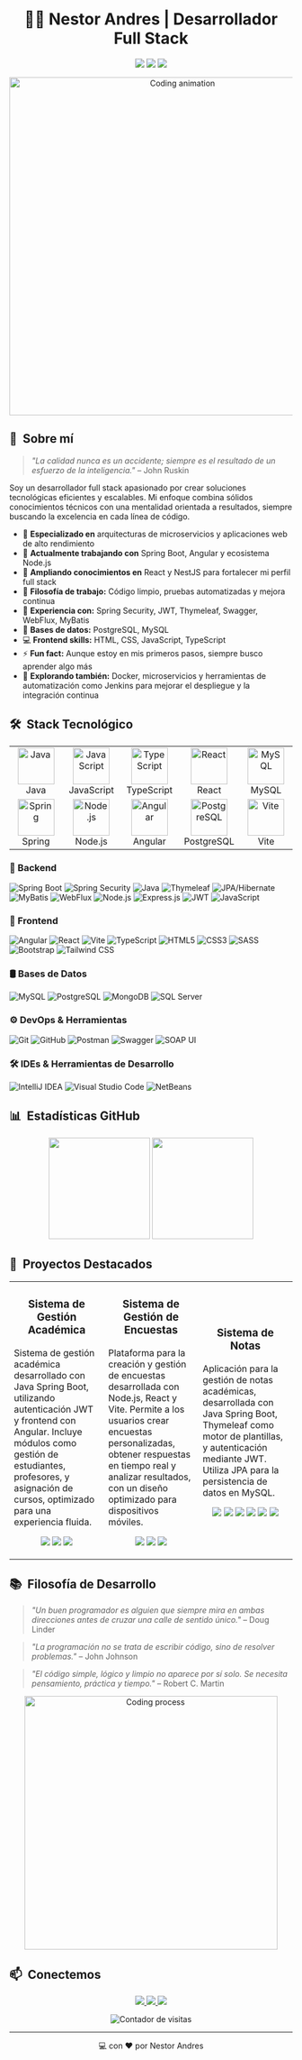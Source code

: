 <h1 align="center">👨‍💻 Nestor Andres | Desarrollador Full Stack</h1>

<p align="center">
  <a href="https://www.linkedin.com/in/nestorat/"><img src="https://img.shields.io/badge/LinkedIn-nestorat-0077B5?style=for-the-badge&logo=linkedin&logoColor=white"></a>
  <a href="mailto:atiroandres@gmail.com"><img src="https://img.shields.io/badge/Email-atiroandres@gmail.com-D14836?style=for-the-badge&logo=gmail&logoColor=white"></a>
  <a href="tel:+51940970572"><img src="https://img.shields.io/badge/Tel%C3%A9fono-940970572-25D366?style=for-the-badge&logo=whatsapp&logoColor=white"></a>
</p>

<p align="center">
  <img src="https://media.giphy.com/media/qgQUggAC3Pfv687qPC/giphy.gif" width="600" alt="Coding animation">
</p>

## 🚀 &nbsp;Sobre mí

> *"La calidad nunca es un accidente; siempre es el resultado de un esfuerzo de la inteligencia."* – John Ruskin

Soy un desarrollador full stack apasionado por crear soluciones tecnológicas eficientes y escalables. Mi enfoque combina sólidos conocimientos técnicos con una mentalidad orientada a resultados, siempre buscando la excelencia en cada línea de código.

- 💼 **Especializado en** arquitecturas de microservicios y aplicaciones web de alto rendimiento  
- 🔭 **Actualmente trabajando con** Spring Boot, Angular y ecosistema Node.js  
- 🌱 **Ampliando conocimientos en** React y NestJS para fortalecer mi perfil full stack  
- 🧠 **Filosofía de trabajo:** Código limpio, pruebas automatizadas y mejora continua  
- 🔐 **Experiencia con:** Spring Security, JWT, Thymeleaf, Swagger, WebFlux, MyBatis  
- 💾 **Bases de datos:** PostgreSQL, MySQL  
- 💻 **Frontend skills:** HTML, CSS, JavaScript, TypeScript  
- ⚡ **Fun fact:** Aunque estoy en mis primeros pasos, siempre busco aprender algo más  
- 🔧 **Explorando también:** Docker, microservicios y herramientas de automatización como Jenkins para mejorar el despliegue y la integración continua  


## 🛠️ &nbsp;Stack Tecnológico

<table align="center">
  <tr>
    <td align="center" width="96">
      <img src="https://techstack-generator.vercel.app/java-icon.svg" alt="Java" width="65" height="65" />
      <br>Java
    </td>
    <td align="center" width="96">
      <img src="https://techstack-generator.vercel.app/js-icon.svg" alt="JavaScript" width="65" height="65" />
      <br>JavaScript
    </td>
    <td align="center" width="96">
      <img src="https://techstack-generator.vercel.app/ts-icon.svg" alt="TypeScript" width="65" height="65" />
      <br>TypeScript
    </td>
    <td align="center" width="96">
      <img src="https://cdn.jsdelivr.net/gh/devicons/devicon/icons/react/react-original.svg" alt="React" width="65" height="65" />
      <br>React
    </td>
    <td align="center" width="96">
      <img src="https://techstack-generator.vercel.app/mysql-icon.svg" alt="MySQL" width="65" height="65" />
      <br>MySQL
    </td>
  </tr>
  <tr>
    <td align="center" width="96">
      <img src="https://cdn.jsdelivr.net/gh/devicons/devicon/icons/spring/spring-original.svg" alt="Spring" width="65" height="65" />
      <br>Spring
    </td>
    <td align="center" width="96">
      <img src="https://cdn.jsdelivr.net/gh/devicons/devicon/icons/nodejs/nodejs-original.svg" alt="Node.js" width="65" height="65" />
      <br>Node.js
    </td>
    <td align="center" width="96">
      <img src="https://cdn.jsdelivr.net/gh/devicons/devicon/icons/angularjs/angularjs-original.svg" alt="Angular" width="65" height="65" />
      <br>Angular
    </td>
    <td align="center" width="96">
      <img src="https://cdn.jsdelivr.net/gh/devicons/devicon/icons/postgresql/postgresql-original.svg" alt="PostgreSQL" width="65" height="65" />
      <br>PostgreSQL
    </td>
    <td align="center" width="96">
      <img src="https://cdn.jsdelivr.net/gh/devicons/devicon/icons/vite/vite-original.svg" alt="Vite" width="65" height="65" />
      <br>Vite
    </td>
  </tr>
</table>


### 🚀 Backend
![Spring Boot](https://img.shields.io/badge/Spring%20Boot-6DB33F?style=for-the-badge&logo=spring&logoColor=white)
![Spring Security](https://img.shields.io/badge/Spring%20Security-6DB33F?style=for-the-badge&logo=springsecurity&logoColor=white)
![Java](https://img.shields.io/badge/Java-ED8B00?style=for-the-badge&logo=openjdk&logoColor=white)
![Thymeleaf](https://img.shields.io/badge/Thymeleaf-005F0F?style=for-the-badge&logo=thymeleaf&logoColor=white)
![JPA/Hibernate](https://img.shields.io/badge/JPA%2FHibernate-59666C?style=for-the-badge&logo=hibernate&logoColor=white)
![MyBatis](https://img.shields.io/badge/MyBatis-DC382D?style=for-the-badge&logo=redhat&logoColor=white)
![WebFlux](https://img.shields.io/badge/Spring%20WebFlux-6DB33F?style=for-the-badge&logo=spring&logoColor=white)
![Node.js](https://img.shields.io/badge/Node.js-339933?style=for-the-badge&logo=nodedotjs&logoColor=white)
![Express.js](https://img.shields.io/badge/Express.js-000000?style=for-the-badge&logo=express&logoColor=white)
![JWT](https://img.shields.io/badge/JWT-000000?style=for-the-badge&logo=JSON%20web%20tokens&logoColor=white)
![JavaScript](https://img.shields.io/badge/JavaScript-F7DF1E?style=for-the-badge&logo=javascript&logoColor=black)

### 🎨 Frontend
![Angular](https://img.shields.io/badge/Angular-DD0031?style=for-the-badge&logo=angular&logoColor=white)
![React](https://img.shields.io/badge/React-20232A?style=for-the-badge&logo=react&logoColor=61DAFB)
![Vite](https://img.shields.io/badge/Vite-646CFF?style=for-the-badge&logo=vite&logoColor=white)
![TypeScript](https://img.shields.io/badge/TypeScript-007ACC?style=for-the-badge&logo=typescript&logoColor=white)
![HTML5](https://img.shields.io/badge/HTML5-E34F26?style=for-the-badge&logo=html5&logoColor=white)
![CSS3](https://img.shields.io/badge/CSS3-1572B6?style=for-the-badge&logo=css3&logoColor=white)
![SASS](https://img.shields.io/badge/Sass-CC6699?style=for-the-badge&logo=sass&logoColor=white)
![Bootstrap](https://img.shields.io/badge/Bootstrap-563D7C?style=for-the-badge&logo=bootstrap&logoColor=white)
![Tailwind CSS](https://img.shields.io/badge/Tailwind%20CSS-38B2AC?style=for-the-badge&logo=tailwind-css&logoColor=white)

### 🛢️ Bases de Datos
![MySQL](https://img.shields.io/badge/MySQL-4479A1?style=for-the-badge&logo=mysql&logoColor=white)
![PostgreSQL](https://img.shields.io/badge/PostgreSQL-316192?style=for-the-badge&logo=postgresql&logoColor=white)
![MongoDB](https://img.shields.io/badge/MongoDB-4EA94B?style=for-the-badge&logo=mongodb&logoColor=white)
![SQL Server](https://img.shields.io/badge/SQL%20Server-CC2927?style=for-the-badge&logo=microsoftsqlserver&logoColor=white)

### ⚙️ DevOps & Herramientas
![Git](https://img.shields.io/badge/Git-F05032?style=for-the-badge&logo=git&logoColor=white)
![GitHub](https://img.shields.io/badge/GitHub-181717?style=for-the-badge&logo=github&logoColor=white)
![Postman](https://img.shields.io/badge/Postman-FF6C37?style=for-the-badge&logo=postman&logoColor=white)
![Swagger](https://img.shields.io/badge/Swagger-85EA2D?style=for-the-badge&logo=swagger&logoColor=black)
![SOAP UI](https://img.shields.io/badge/SOAP%20UI-1D72C2?style=for-the-badge&logo=soapui&logoColor=white)

### 🛠️ IDEs & Herramientas de Desarrollo
![IntelliJ IDEA](https://img.shields.io/badge/IntelliJ%20IDEA-000000?style=for-the-badge&logo=intellijidea&logoColor=white)
![Visual Studio Code](https://img.shields.io/badge/VS%20Code-007ACC?style=for-the-badge&logo=visualstudiocode&logoColor=white)
![NetBeans](https://img.shields.io/badge/NetBeans-1B6AC6?style=for-the-badge&logo=apache-netbeans-ide&logoColor=white)

## 📊 &nbsp;Estadísticas GitHub

<p align="center">
  <img height="180em" src="https://github-readme-stats.vercel.app/api?username=NestorAndres1215&show_icons=true&theme=radical&include_all_commits=true"/>
  <img height="180em" src="https://github-readme-stats.vercel.app/api/top-langs/?username=NestorAndres1215&layout=compact&langs_count=8&theme=radical"/>
</p>


## 🌟 &nbsp;Proyectos Destacados

<table>
  <tr>
    <td width="33%">
      <h3 align="center">Sistema de Gestión Académica</h3>
      <p>
        Sistema de gestión académica desarrollado con Java Spring Boot, utilizando autenticación JWT y frontend con Angular. Incluye módulos como gestión de estudiantes, profesores, y asignación de cursos, optimizado para una experiencia fluida.
      </p>
      <p align="center">
        <img src="https://img.shields.io/badge/Java%20Spring%20Boot-6DB33F?style=flat-square&logo=spring&logoColor=white" />
        <img src="https://img.shields.io/badge/Angular-DD0031?style=flat-square&logo=angular&logoColor=white" />
        <img src="https://img.shields.io/badge/JWT-000000?style=flat-square&logo=json-web-tokens&logoColor=white" />
      </p>
    </td>
    <td width="33%">
      <h3 align="center">Sistema de Gestión de Encuestas</h3>
      <p>
        Plataforma para la creación y gestión de encuestas desarrollada con Node.js, React y Vite. Permite a los usuarios crear encuestas personalizadas, obtener respuestas en tiempo real y analizar resultados, con un diseño optimizado para dispositivos móviles.
      </p>
      <p align="center">
        <img src="https://img.shields.io/badge/Node.js-339933?style=flat-square&logo=node.js&logoColor=white" />
        <img src="https://img.shields.io/badge/React-61DAFB?style=flat-square&logo=react&logoColor=black" />
        <img src="https://img.shields.io/badge/Vite-646CFF?style=flat-square&logo=vite&logoColor=white" />
      </p>
    </td>
    <td width="33%">
      <h3 align="center">Sistema de Notas</h3>
      <p>
        Aplicación para la gestión de notas académicas, desarrollada con Java Spring Boot, Thymeleaf como motor de plantillas, y autenticación mediante JWT. Utiliza JPA para la persistencia de datos en MySQL.
      </p>
      <p align="center">
        <img src="https://img.shields.io/badge/Java-007396?style=flat-square&logo=java&logoColor=white" />
        <img src="https://img.shields.io/badge/Spring%20Boot-6DB33F?style=flat-square&logo=spring&logoColor=white" />
        <img src="https://img.shields.io/badge/Thymeleaf-005F0F?style=flat-square&logo=thymeleaf&logoColor=white" />
        <img src="https://img.shields.io/badge/JWT-000000?style=flat-square&logo=json-web-tokens&logoColor=white" />
        <img src="https://img.shields.io/badge/JPA-59666C?style=flat-square" />
        <img src="https://img.shields.io/badge/MySQL-4479A1?style=flat-square&logo=mysql&logoColor=white" />
      </p>
    </td>
  </tr>
</table>



## 📚 &nbsp;Filosofía de Desarrollo

> *"Un buen programador es alguien que siempre mira en ambas direcciones antes de cruzar una calle de sentido único."* – Doug Linder

> *"La programación no se trata de escribir código, sino de resolver problemas."* – John Johnson

> *"El código simple, lógico y limpio no aparece por sí solo. Se necesita pensamiento, práctica y tiempo."* – Robert C. Martin

<p align="center">
  <img src="https://media.giphy.com/media/ZVik7pBtu9dNS/giphy.gif" width="450" alt="Coding process">
</p>

## 📫 &nbsp;Conectemos

<p align="center">
  <a href="https://www.linkedin.com/in/nestorat/">
    <img src="https://img.shields.io/badge/-nestorat-0077B5?style=for-the-badge&logo=Linkedin&logoColor=white"/>
  </a>
<a href="mailto:atiroandres@gmail.com">
  <img src="https://img.shields.io/badge/-atiroandres@gmail.com-D14836?style=for-the-badge&logo=Gmail&logoColor=white"/>
</a>

  <a href="https://github.com/NestorAndres1215">
    <img src="https://img.shields.io/badge/-nestorat-181717?style=for-the-badge&logo=GitHub&logoColor=white"/>
  </a>
</p>

<p align="center">
  <img src="https://komarev.com/ghpvc/?username=nestorat&style=flat-square&color=blue" alt="Contador de visitas" />
</p>

---

<p align="center">💻 con ❤️ por Nestor Andres </p>
